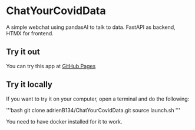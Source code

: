 # ChatYourCovidData
A simple webchat using pandasAI to talk to data. FastAPI as backend, HTMX for frontend.

## Try it out

You can try this app at [GitHub Pages]((https://chat-covid-data-86c873eec29c.herokuapp.com/)https://chat-covid-data-86c873eec29c.herokuapp.com/)

## Try it locally

If you want to try it on your computer, open a terminal and do the following:

'''bash
git clone adrienB134/ChatYourCovidData.git
source launch.sh
'''

You need to have docker installed for it to work.

